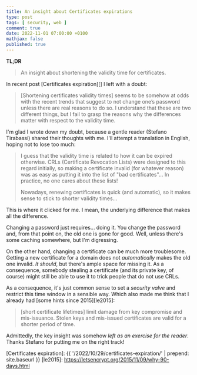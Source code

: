 ```yaml
---
title: An insight about Certificates expirations
type: post
tags: [ security, web ]
comment: true
date: 2022-11-01 07:00:00 +0100
mathjax: false
published: true
---
```


**TL;DR**

> An insight about shortening the validity time for certificates.

In recent post [Certificates expiration][] I left with a doubt:

> \[Shortening certificates validity times\] seems to be somehow at odds
> with the recent trends that suggest to not change one’s password
> unless there are real reasons to do so. I understand that these are
> two different things, but I fail to grasp the reasons why the
> differences matter with respect to the validity time.

I'm glad I wrote down my doubt, because a gentle reader (Stefano
Tirabassi) shared their thoughts with me. I'll attempt a translation in
English, hoping not to lose too much:

> I guess that the validity time is related to how it can be
> expired otherwise. CRLs (Certificate Revocation Lists) were designed
> to this regard initially, so making a certificate invalid (for
> whatever reason) was as easy as putting it into the list of "bad
> certificates"... In practice, no one cares about these lists!
>
> Nowadays, renewing certificates is quick (and automatic), so it makes
> sense to stick to shorter validity times...

This is where it clicked for me. I mean, the underlying difference that
makes all the difference.

Changing a password just requires... doing it. You change the password
and, from that point on, the old one is gone for good. Well, unless
there's some caching somewhere, but I'm digressing.

On the other hand, changing a certificate can be much more troublesome.
Getting a new certificate for a domain does not *automatically* makes
the old one invalid. *It should*, but there's ample space for missing
it. As a consequence, somebody stealing a certificate (and its private
key, of course) might still be able to use it to trick people that do
not use CRLs.

As a consequence, it's just common sense to set a *security valve* and
restrict this time window in a sensible way. Which also made me think
that I already had [some hints since 2015][le2015]:

> \[short certificate lifetimes\] limit damage from key compromise and
> mis-issuance. Stolen keys and mis-issued certificates are valid for a
> shorter period of time.

Admittedly, the key insight was somehow *left as an exercise for the
reader*. Thanks Stefano for putting me on the right track!

[Certificates expiration]: {{ '/2022/10/29/certificates-expiration/' | prepend: site.baseurl }}
[le2015]: https://letsencrypt.org/2015/11/09/why-90-days.html
